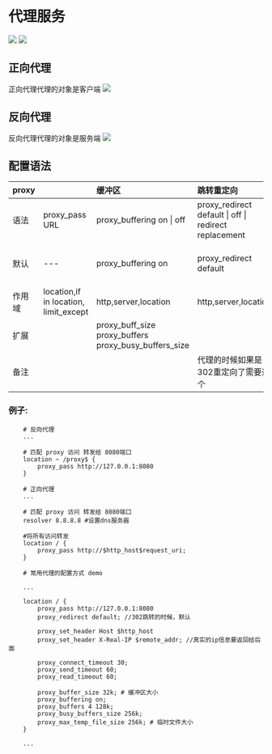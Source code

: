 # 代理服务

![](https://kingofzihua.oss-cn-shanghai.aliyuncs.com/blog/nginx/proxy-chart.png) ![](https://kingofzihua.oss-cn-shanghai.aliyuncs.com/blog/nginx/proxy-chart-1.png)

## 正向代理

正向代理代理的对象是客户端 ![](https://kingofzihua.oss-cn-shanghai.aliyuncs.com/blog/nginx/forward-agent.png)

## 反向代理

反向代理代理的对象是服务端 ![](https://kingofzihua.oss-cn-shanghai.aliyuncs.com/blog/nginx/reverse-proxy.png)

## 配置语法

| proxy |  | 缓冲区 | 跳转重定向 | 头信息 | 超时 |
| :--- | :--- | :--- | :--- | :--- | :--- |
| 语法 | proxy\_pass URL | proxy\_buffering on \| off | proxy\_redirect default \| off \| redirect replacement | proxy\_set\_header field value | proxy\_connect\_timeout time |
| 默认 | --- | proxy\_buffering on | proxy\_redirect default | proxy\_set\_header Host $proxy\_host   proxy\_set\_header Connection close | proxy\_connect\_timeout 60s |
| 作用域 | location,if in location, limit\_except | http,server,location | http,server,location | http,server,location | http,server,location |
| 扩展 |  | proxy\_buff\_size   proxy\_buffers   proxy\_busy\_buffers\_size |  | proxy\_hide\_header   proxy\_set\_boby | proxy\_read\_timeout   proxy\_send\_timeout |
| 备注 |  |  | 代理的时候如果是302重定向了需要这个 |  |  |

### 例子:

```text
    # 反向代理
    ...

    # 匹配 proxy 访问 转发给 8080端口
    location ~ /proxy$ {
        proxy_pass http://127.0.0.1:8080
    }
```

```text
    # 正向代理
    ...

    # 匹配 proxy 访问 转发给 8080端口
    resolver 8.8.8.8 #设置dns服务器

    #将所有访问转发
    location / {
        proxy_pass http://$http_host$request_uri;
    }
```

```text
    # 常用代理的配置方式 demo

    ...

    location / {
        proxy_pass http://127.0.0.1:8080
        proxy_redirect default; //302跳转的时候，默认

        proxy_set_header Host $http_host
        proxy_set_header X-Real-IP $remote_addr; //真实的ip信息要返回给后面

        proxy_connect_timeout 30;
        proxy_send_timeout 60;
        proxy_read_timeout 60;

        proxy_buffer_size 32k; # 缓冲区大小
        proxy_buffering on; 
        proxy_buffers 4 128k;
        proxy_busy_buffers_size 256k;
        proxy_max_temp_file_size 256k; # 临时文件大小
    }

    ...
```

